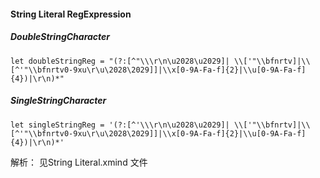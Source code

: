 
#### String Literal RegExpression

##### DoubleStringCharacter
```
let doubleStringReg = "(?:[^"\\\r\n\u2028\u2029]| \\['"\\bfnrtv]|\\[^'"\\bfnrtv0-9xu\r\u\2028\2029]]|\\x[0-9A-Fa-f]{2}|\\u[0-9A-Fa-f]{4})|\r\n)*"
```
##### SingleStringCharacter
```
let singleStringReg = '(?:[^'\\\r\n\u2028\u2029]| \\['"\\bfnrtv]|\\[^'"\\bfnrtv0-9xu\r\u\2028\2029]]|\\x[0-9A-Fa-f]{2}|\\u[0-9A-Fa-f]{4})|\r\n)*'
```
解析：
见String Literal.xmind 文件

